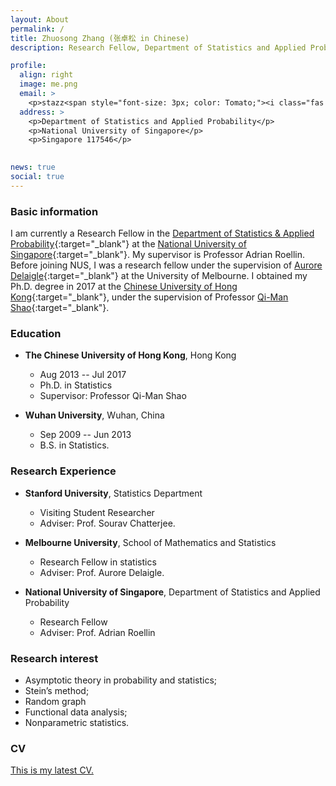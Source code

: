 ```yaml
---
layout: About
permalink: /
title: Zhuosong Zhang (张卓松 in Chinese)
description: Research Fellow, Department of Statistics and Applied Probability, National University of Singapore. 

profile:
  align: right
  image: me.png
  email: > 
    <p>stazz<span style="font-size: 3px; color: Tomato;"><i class="fas fa-at"></i></span>nus<span style="font-size: 0.01em; color: Tomato;"><i class="fas fa-dot-circle"></i></span>edu<span style="font-size: 0.01em; color: Tomato;"><i class="fas fa-dot-circle"></i></span>sg</p> 
  address: >
    <p>Department of Statistics and Applied Probability</p>
    <p>National University of Singapore</p>
    <p>Singapore 117546</p>
    

news: true
social: true
---
```


### <i class="fas fa-info-circle"></i> Basic information

I am currently a Research Fellow in the [Department of Statistics & Applied Probability](https://www.stat.nus.edu.sg){:target="\_blank"} at the [National University of Singapore](https://www.nus.edu.sg){:target="\_blank"}. My supervisor is Professor Adrian Roellin.
Before joining NUS, I was a research fellow under the supervision of [Aurore Delaigle](https://researchers.ms.unimelb.edu.au/~aurored/){:target="\_blank"} at the University of Melbourne. I obtained my Ph.D. degree in 2017 at the [Chinese University of Hong Kong](https://www.cuhk.edu.hk/english/index.html#){:target="\_blank"}, under the supervision of Professor [Qi-Man Shao](http://www.sta.cuhk.edu.hk/qmshao/public_html/index.html){:target="\_blank"}. 

### <i class="fas fa-graduation-cap"></i> Education 

* **The Chinese University of Hong Kong**, Hong Kong
	- Aug 2013 -- Jul 2017
	- Ph.D. in Statistics
	- Supervisor: Professor Qi-Man Shao

* **Wuhan University**, Wuhan, China
	- Sep 2009 -- Jun 2013
	- B.S. in Statistics.


### <i class="fas fa-microscope"></i> Research Experience
* **Stanford University**, Statistics Department
	- Visiting Student Researcher
	- Adviser: Prof. Sourav Chatterjee.

* **Melbourne University**, School of Mathematics and Statistics
	- Research Fellow in statistics
	- Adviser: Prof. Aurore Delaigle.

* **National University of Singapore**, Department of Statistics and Applied Probability
	- Research Fellow
	- Adviser: Prof. Adrian Roellin

### <span class="fas fa-book-reader"></span> Research interest
* Asymptotic theory in probability and statistics; 
* Stein’s method; 
* Random graph
* Functional data analysis; 
* Nonparametric statistics.

### <i class="fas fa-address-card"></i> CV

[This is my latest CV.](/docs/CV-Zhuosong.pdf)





    
